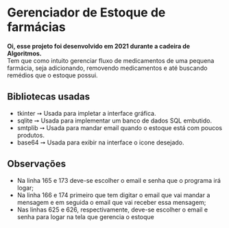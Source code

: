 <h1>Gerenciador de Estoque de farmácias</h1>

<b>Oi, esse projeto foi desenvolvido em 2021 durante a cadeira de Algoritmos.</b>          
Tem que como intuito gerenciar fluxo de medicamentos de uma pequena farmácia,
seja adicionando, removendo medicamentos e até buscando remédios que o estoque possui.

<h2>Bibliotecas usadas</h2>

* tkinter ➙ Usada para impletar a interface gráfica.
* sqlite ➙ Usada para implementar um banco de dados SQL embutido.
* smtplib ➙ Usada para mandar email quando o estoque está com poucos produtos.
* base64 ➙ Usada para exibir na interface o icone desejado.

<h2>Observações</h2>

* Na linha 165 e 173 deve-se escolher o email e senha que o programa irá logar;
* Na linha 166  e 174 primeiro que tem digitar o email que vai mandar a mensagem e em seguida o email que vai receber essa mensagem;
* Nas linhas 625 e 626, respectivamente, deve-se escolher o email e senha para logar na tela que gerencia o estoque
